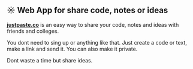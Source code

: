 ## ☼ Web App for share code, notes or ideas

[**justpaste.co**](https://justpaste.co/) is an easy way to share your code, notes and ideas with friends and colleges. 

You dont need to sing up or anything like that. Just create a code or text, make a link and send it. You can also make it private.

Dont waste a time but share ideas.
